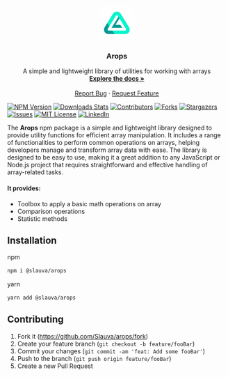 <!-- PROJECT LOGO -->
<br />
<div align="center">
  <a href="https://github.com/Slauva/arops">
    <img src="./logo.svg" alt="Logo" width="80" height="80">
  </a>

  <h3 align="center">Arops</h3>

  <p align="center">
    A simple and lightweight library of utilities for working with arrays
    <br />
    <a href="https://slauva.github.io/arops/modules.html"><strong>Explore the docs »</strong></a>
    <br />
    <br />
    <a href="https://github.com/Slauva/arops/issues">Report Bug</a>
    ·
    <a href="https://github.com/Slauva/arops/issues">Request Feature</a>
  </p>
</div>

[![NPM Version][npm-image]][npm-url]
[![Downloads Stats][npm-downloads]][npm-url]
[![Contributors][contributors-shield]][contributors-url]
[![Forks][forks-shield]][forks-url]
[![Stargazers][stars-shield]][stars-url]
[![Issues][issues-shield]][issues-url]
[![MIT License][license-shield]][license-url]
[![LinkedIn][linkedin-shield]][linkedin-url]

<!-- DESCRIPTION -->

The **Arops** npm package is a simple and lightweight library designed to provide utility functions for efficient array manipulation. It includes a range of functionalities to perform common operations on arrays, helping developers manage and transform array data with ease. The library is designed to be easy to use, making it a great addition to any JavaScript or Node.js project that requires straightforward and effective handling of array-related tasks.

#### It provides:

- Toolbox to apply a basic math operations on array
- Comparison operations
- Statistic methods

<!-- INSTALLATION -->

## Installation

npm

```bash
npm i @slauva/arops
```

yarn

```bash
yarn add @slauva/arops
```

## Contributing

1. Fork it (<https://github.com/Slauva/arops/fork>)
2. Create your feature branch (`git checkout -b feature/fooBar`)
3. Commit your changes (`git commit -am 'feat: Add some fooBar'`)
4. Push to the branch (`git push origin feature/fooBar`)
5. Create a new Pull Request

<!-- MARKDOWN LINKS & IMAGES -->
<!-- https://www.markdownguide.org/basic-syntax/#reference-style-links -->

[npm-image]: https://img.shields.io/npm/v/@slauva/arops.svg?style=for-the-badge
[npm-downloads]: https://img.shields.io/npm/dm/@slauva/arops.svg?style=for-the-badge
[npm-url]: https://www.npmjs.com/package/@slauva/arops
[contributors-shield]: https://img.shields.io/github/contributors/Slauva/arops.svg?style=for-the-badge
[contributors-url]: https://github.com/Slauva/arops/graphs/contributors
[forks-shield]: https://img.shields.io/github/forks/Slauva/arops.svg?style=for-the-badge
[forks-url]: https://github.com/Slauva/arops/forks
[stars-shield]: https://img.shields.io/github/stars/Slauva/arops.svg?style=for-the-badge
[stars-url]: https://github.com/Slauva/arops/stargazers
[issues-shield]: https://img.shields.io/github/issues/Slauva/arops.svg?style=for-the-badge
[issues-url]: https://github.com/Slauva/arops/issues
[license-shield]: https://img.shields.io/github/license/Slauva/arops.svg?style=for-the-badge
[license-url]: https://github.com/Slauva/arops/blob/main/LICENSE
[linkedin-shield]: https://img.shields.io/badge/-LinkedIn-black.svg?style=for-the-badge&logo=linkedin&colorB=555
[linkedin-url]: http://www.linkedin.com/in/viacheslav-koshman-182056247
